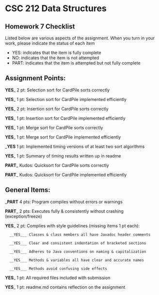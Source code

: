 # CSC 212 Data Structures
## Homework 7 Checklist

Listed below are various aspects of the assignment.  When you turn in
your work, please indicate the status of each item

- YES: indicates that the item is fully complete
- NO: indicates that the item is not attempted
- PART: indicates that the item is attempted but not fully complete


## Assignment Points:

__YES___ 2 pt: Selection sort for CardPile sorts correctly

__YES___ 1 pt: Selection sort for CardPile implemented efficiently

__YES___ 2 pt: Insertion sort for CardPile sorts correctly

__YES___ 1 pt: Insertion sort for CardPile implemented efficiently

__YES___ 1 pt: Merge sort for CardPile sorts correctly

__YES___ 1 pt: Merge sort for CardPile implemented efficiently

___YES__ 1 pt: Implemented timing versions of at least two sort algorithms

__YES___ 1 pt: Summary of timing results written up in readme

__PART___ Kudos: Quicksort for CardPile sorts correctly

__PART___ Kudos: Quicksort for CardPile implemented efficiently


## General Items:

___PART__ 4 pts: Program compiles without errors or warnings

__PART___ 2 pts: Executes fully & consistently without crashing (exception/freeze)

__YES___ 2 pt: Complies with style guidelines (missing items 1 pt each):

      __YES___ Classes & class members all have Javadoc header comments

      __YES___ Clear and consistent indentation of bracketed sections

      __YES___ Adheres to Java conventions on naming & capitalization

      __YES___ Methods & variables all have clear and accurate names

      __YES___ Methods avoid confusing side effects

__YES___ 1 pt: All required files included with submission

__YES___ 1 pt: readme.md contains reflection on the assignment